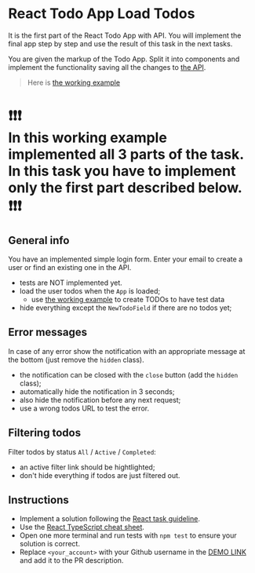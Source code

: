 # React Todo App Load Todos

It is the first part of the React Todo App with API. You will implement the
final app step by step and use the result of this task in the next tasks.

You are given the markup of the Todo App. Split it into components and
implement the functionality saving all the changes to [the API](https://mate-academy.github.io/fe-students-api/).

> Here is [the working example](https://mate-academy.github.io/react_todo-app-with-api/)
# ❗️❗️❗️</br>In this working example implemented all 3 parts of the task.</br>In this task you have to implement only the first part described below.</br>❗️❗️❗️

## General info

You have an implemented simple login form. Enter your email to create a user
or find an existing one in the API.

- tests are NOT implemented yet.
- load the user todos when the `App` is loaded;
  - use [the working example](https://mate-academy.github.io/react_todo-app-with-api/) to create TODOs to have test data
- hide everything except the `NewTodoField` if there are no todos yet;

## Error messages

In case of any error show the notification with an appropriate message at the bottom (just remove the `hidden` class).

- the notification can be closed with the `close` button (add the `hidden` class);
- automatically hide the notification in 3 seconds;
- also hide the notification before any next request;
- use a wrong todos URL to test the error.

## Filtering todos

Filter todos by status `All` / `Active` / `Completed`:

- an active filter link should be hightlighted;
- don't hide everything if todos are just filtered out.

## Instructions

- Implement a solution following the [React task guideline](https://github.com/mate-academy/react_task-guideline#react-tasks-guideline).
- Use the [React TypeScript cheat sheet](https://mate-academy.github.io/fe-program/js/extra/react-typescript).
- Open one more terminal and run tests with `npm test` to ensure your solution is correct.
- Replace `<your_account>` with your Github username in the [DEMO LINK](https://YaroslavKolbaiev.github.io/react_todo-app-loading-todos/) and add it to the PR description.
